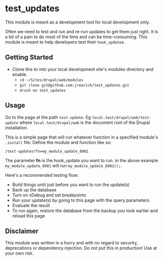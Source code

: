 # test_updates

This module is meant as a development tool for local development only.

Often we need to test and run and re-run updates to get them just right. It is a bit of a pain to do most of the time and can be time-consuming. This module is meant to help developers test their `hook_update`s.

## Getting Started

* Clone this to into your local development site's modules directory and enable.
    * `cd ~/Sites/drupal/web/modules`
    * `git clone git@github.com:jrearick/test_updates.git`
    * `drush en test_updates`

## Usage

Go to the page at the path `test-update`. Eg `local.test/drupal/web/test-update` where `local.test/drupal/web` is the document root of the Drupal installation.

This is a simple page that will run whatever function in a specified module's `.install` file.
Define the module and function like so:

```
/test-updates?fn=my_module_update_8901
```

The parameter **fn** is the hook_update you want to run. in the above example `my_module_update_8901` will run `my_module_update_8901();`.

Here's a recommended testing flow:

* Build things until just before you want to run the update(s)
* Back up the database
* Turn on xDebug and set breakpoints
* Run your update(s) by going to this page with the query parameters
* Evaluate the result
* To run again, restore the database from the backup you took earlier and reload this page


## Disclaimer

This module was written in a hurry and with no regard to security, deprecations or dependency injection. Do not put this in production! Use at your own risk.
